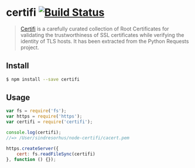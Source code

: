 # certifi [![Build Status](https://travis-ci.org/certifi/node-certifi.svg?branch=master)](https://travis-ci.org/certifi/node-certifi)

> [Certifi](http://certifi.io) is a carefully curated collection of Root Certificates for validating the trustworthiness of SSL certificates while verifying the identity of TLS hosts. It has been extracted from the Python Requests project.


## Install

```sh
$ npm install --save certifi
```


## Usage

```js
var fs = require('fs');
var https = require('https');
var certifi = require('certifi');

console.log(certifi);
//=> /User/sindresorhus/node-certifi/cacert.pem

https.createServer({
	cert: fs.readFileSync(certifi)
}, function () {});
```

